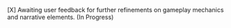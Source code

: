 [X] Awaiting user feedback for further refinements on gameplay mechanics and narrative elements. (In Progress)